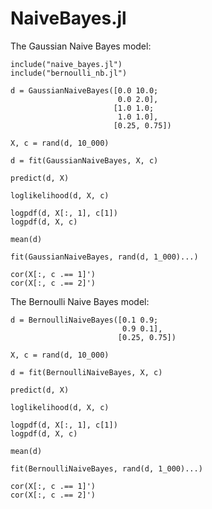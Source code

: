 NaiveBayes.jl
=============

The Gaussian Naive Bayes model:

	include("naive_bayes.jl")
	include("bernoulli_nb.jl")

	d = GaussianNaiveBayes([0.0 10.0;
		                    0.0 2.0],
		                   [1.0 1.0;
		                    1.0 1.0],
		                   [0.25, 0.75])

	X, c = rand(d, 10_000)

	d = fit(GaussianNaiveBayes, X, c)

	predict(d, X)

	loglikelihood(d, X, c)

	logpdf(d, X[:, 1], c[1])
	logpdf(d, X, c)

	mean(d)

	fit(GaussianNaiveBayes, rand(d, 1_000)...)

	cor(X[:, c .== 1]')
	cor(X[:, c .== 2]')

The Bernoulli Naive Bayes model:

	d = BernoulliNaiveBayes([0.1 0.9;
		                     0.9 0.1],
		                    [0.25, 0.75])

	X, c = rand(d, 10_000)

	d = fit(BernoulliNaiveBayes, X, c)

	predict(d, X)

	loglikelihood(d, X, c)

	logpdf(d, X[:, 1], c[1])
	logpdf(d, X, c)

	mean(d)

	fit(BernoulliNaiveBayes, rand(d, 1_000)...)

	cor(X[:, c .== 1]')
	cor(X[:, c .== 2]')
